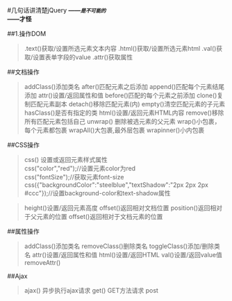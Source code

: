 #几句话讲清楚jQuery 
***——<small>是不可能的</small>***  
**——才怪**

##1.操作DOM

> .text()获取/设置所选元素文本内容
> .html()获取/设置所选元素html
> .val()获取/设置表单字段的value
> .attr()获取属性  


##文档操作
>addClass()添加类名
>after()匹配元素之后添加
>append()匹配每个元素结尾添加
>attr()设置/返回属性和值
>before()匹配的每个元素之前添加
>clone()复制匹配元素副本
>detach()移除匹配元素(内)
>empty()清空匹配元素的子元素
>hasClass()是否有指定的类
>html()设置/返回元素HTML内容
>remove()移除所有匹配元素包括自己
>unwrap() 删除被选元素的父元素
>wrap()小包裹，每个元素都包裹
>wrapAll()大包裹,最外层包裹
>wrapinner()小内包裹


##CSS操作  
>css() 设置或返回元素样式属性    
css("color","red");//设置元素color为red  
css("fontSize");//获取元素font-size  
css({"backgroundColor":"steelblue","textShadow":"2px 2px 2px #ccc"});//设置background-color和text-shadow属性  

>height()设置/返回元素高度
>offset()返回相对文档位置
>position()返回相对于父元素的位置
>offset()返回相对于文档元素的位置


##属性操作
>addClass()添加类名
>removeClass()删除类名
>toggleClass()添加/删除类名
>attr()设置/返回属性和值
>html()设置/返回HTML
>val()设置/返回value值
>removeAttr()


##Ajax

>ajax() 异步执行ajax请求
>get() GET方法请求
>post